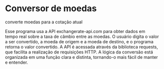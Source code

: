 # Conversor de moedas

converte moedas para a cotação atual

Esse programa usa a API exchangerate-api.com para obter dados em tempo real sobre a taxa de câmbio entre as moedas.
O usuário digita o valor a ser convertido, a moeda de origem e a moeda de destino, e o programa retorna o valor convertido.
A API é acessada através da biblioteca requests, que facilita a realização de requisições HTTP.
A lógica da conversão está organizada em uma função clara e distinta, tornando-o mais fácil de manter e entender.